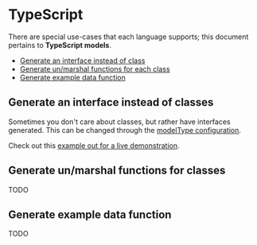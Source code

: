 # TypeScript
There are special use-cases that each language supports; this document pertains to **TypeScript models**.

<!-- toc is generated with GitHub Actions do not remove toc markers -->

<!-- toc -->

- [Generate an interface instead of class](#generate-an-interface-instead-of-class)
- [Generate un/marshal functions for each class](#generate-unmarshal-functions-for-each-class)
- [Generate example data function](#generate-example-data-function)

<!-- tocstop -->

## Generate an interface instead of classes
Sometimes you don't care about classes, but rather have interfaces generated. This can be changed through the [modelType configuration](https://github.com/asyncapi/modelina/blob/master/docs/generators.md#typescript).

Check out this [example out for a live demonstration](../../examples/typescript-interface).

## Generate un/marshal functions for classes
TODO

## Generate example data function
TODO